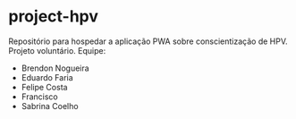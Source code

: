# project-hpv
Repositório para hospedar a aplicação PWA sobre conscientização de HPV.
Projeto voluntário. 
Equipe: 

- Brendon Nogueira
- Eduardo Faria
- Felipe Costa
- Francisco 
- Sabrina Coelho


